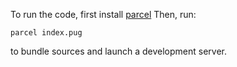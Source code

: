 To run the code, first install [parcel](https://github.com/parcel-bundler/parcel)
Then, run: 

`parcel index.pug`

to bundle sources and launch a development server.

